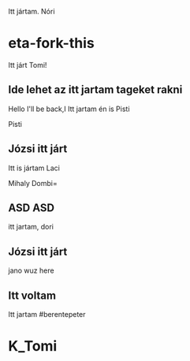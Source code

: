 
Itt jártam. Nóri
# eta-fork-this

Itt járt Tomi!
## Ide lehet az itt jartam tageket rakni
Hello
I'll be back,I
Itt jartam én is
Pisti

Pisti
## Józsi itt járt



Itt is jártam Laci 



Mihaly Dombi=

## ASD ASD
itt jartam, dori

## Józsi itt járt
jano wuz here
## Itt voltam
Itt jartam #berentepeter

# K_Tomi


